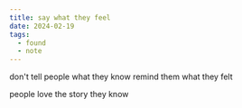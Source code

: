 ```yaml
---
title: say what they feel
date: 2024-02-19
tags:
  - found
  - note
---
```


don't tell people what they know
remind them what they felt

people love the story they know
